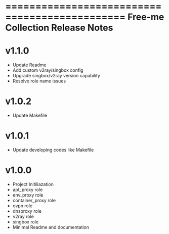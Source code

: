 ==============================================
Free-me Collection Release Notes
==============================================



v1.1.0
=======
+ Update Readme
+ Add custom v2ray/singbox config
+ Upgrade singbox/v2ray version capability
+ Resolve role name issues

v1.0.2
=======
+ Update Makefile

v1.0.1
=======
+ Update developing codes like Makefile

v1.0.0
=======
+ Project Initiliazation
+ apt_proxy role
+ env_proxy role
+ container_proxy role
+ ovpn role
+ dnsproxy role
+ v2ray role
+ singbox role
+ Minimal Readme and documentation